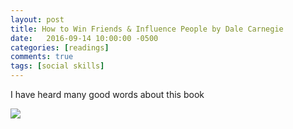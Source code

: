 ```yaml
---
layout: post
title: How to Win Friends & Influence People by Dale Carnegie 
date:   2016-09-14 10:00:00 -0500
categories: [readings]
comments: true
tags: [social skills]
---
```


I have heard many good words about this book 

<a href="https://www.amazon.com/gp/product/0671027034/ref=as_li_tl?ie=UTF8&camp=1789&creative=9325&creativeASIN=0671027034&linkCode=as2&tag=nosarthur2016-20&linkId=39714e65102844f4ca8353658f463ace" target="_blank"><img border="0" src="//ws-na.amazon-adsystem.com/widgets/q?_encoding=UTF8&MarketPlace=US&ASIN=0671027034&ServiceVersion=20070822&ID=AsinImage&WS=1&Format=_SL250_&tag=nosarthur2016-20" ></a><img src="//ir-na.amazon-adsystem.com/e/ir?t=nosarthur2016-20&l=am2&o=1&a=0671027034" width="1" height="1" border="0" alt="" style="border:none !important; margin:0px !important;" />
